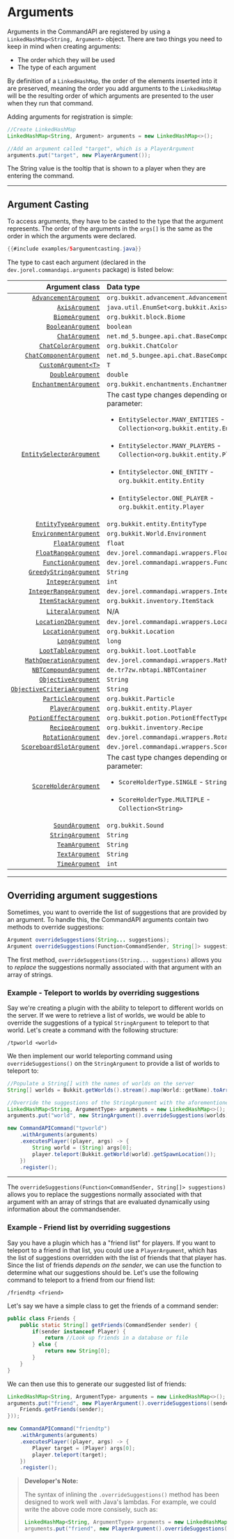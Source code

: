 # Arguments

Arguments in the CommandAPI are registered by using a `LinkedHashMap<String, Argument>` object. There are two things you need to keep in mind when creating arguments:

* The order which they will be used
* The type of each argument

By definition of a `LinkedHashMap`, the order of the elements inserted into it are preserved, meaning the order you add arguments to the `LinkedHashMap` will be the resulting order of which arguments are presented to the user when they run that command.

Adding arguments for registration is simple:

```java
//Create LinkedHashMap
LinkedHashMap<String, Argument> arguments = new LinkedHashMap<>();

//Add an argument called "target", which is a PlayerArgument
arguments.put("target", new PlayerArgument());
```

The String value is the tooltip that is shown to a player when they are entering the command.

-----

## Argument Casting

To access arguments, they have to be casted to the type that the argument represents. The order of the arguments in the `args[]` is the same as the order in which the arguments were declared.

```java
{{#include examples/5argumentcasting.java}}
```

The type to cast each argument (declared in the `dev.jorel.commandapi.arguments` package) is listed below:

|                                               Argument class | Data type                                                    |
| -----------------------------------------------------------: | :----------------------------------------------------------- |
|            [`AdvancementArgument`](./advancementargument.md) | `org.bukkit.advancement.Advancement`                         |
|                               [`AxisArgument`](./axisarg.md) | `java.util.EnumSet<org.bukkit.Axis>`                         |
|                        [`BiomeArgument`](./biomeargument.md) | `org.bukkit.block.Biome`                                     |
| [`BooleanArgument`](./primitivearguments.md#boolean-arguments) | `boolean`                                                    |
|           [`ChatArgument`](./chatarguments.md#chat-argument) | `net.md_5.bungee.api.chat.BaseComponent[]`                   |
| [`ChatColorArgument`](./chatarguments.md#chat-color-argument) | `org.bukkit.ChatColor`                                       |
| [`ChatComponentArgument`](./chatarguments.md#chat-component-argument) | `net.md_5.bungee.api.chat.BaseComponent[]`                   |
|                  [`CustomArgument<T>`](./customarguments.md) | `T`                                                          |
| [`DoubleArgument`](./primitivearguments.md#numerical-arguments) | `double`                                                     |
|            [`EnchantmentArgument`](./enchantmentargument.md) | `org.bukkit.enchantments.Enchantment`                        |
| [`EntitySelectorArgument`](./entityarguments.md#entity-selector-argument) | The cast type changes depending on the input parameter:<br /><ul><li>`EntitySelector.MANY_ENTITIES` - `Collection<org.bukkit.entity.Entity>`</li><br /><li>`EntitySelector.MANY_PLAYERS` - `Collection<org.bukkit.entity.Player>`</li><br /><li>`EntitySelector.ONE_ENTITY` - `org.bukkit.entity.Entity`</li><br /><li>`EntitySelector.ONE_PLAYER` - `org.bukkit.entity.Player`</li></ul> |
| [`EntityTypeArgument`](./entityarguments.md#entity-type-argument) | `org.bukkit.entity.EntityType`                               |
|                [`EnvironmentArgument`](./environmentargs.md) | `org.bukkit.World.Environment`                               |
| [`FloatArgument`](./primitivearguments.md#numerical-arguments) | `float`                                                      |
| [`FloatRangeArgument`](./rangedarguments.md#the-integerrange--floatrange-class) | `dev.jorel.commandapi.wrappers.FloatRange`                   |
|                   [`FunctionArgument`](./functionwrapper.md) | `dev.jorel.commandapi.wrappers.FunctionWrapper[]`            |
| [`GreedyStringArgument`](./stringarguments.md#greedy-string-argument) | `String`                                                     |
| [`IntegerArgument`](./primitivearguments.md#numerical-arguments) | `int`                                                        |
| [`IntegerRangeArgument`](./rangedarguments.md#the-integerrange--floatrange-class) | `dev.jorel.commandapi.wrappers.IntegerRange`                 |
|               [`ItemStackArgument`](./itemstackarguments.md) | `org.bukkit.inventory.ItemStack`                             |
|                   [`LiteralArgument`](./literalarguments.md) | N/A                                                          |
| [`Location2DArgument`](./locationargument.md#location-2d-space) | `dev.jorel.commandapi.wrappers.Location2D`                   |
| [`LocationArgument`](./locationargument.md#location-3d-space) | `org.bukkit.Location`                                        |
| [`LongArgument`](./primitivearguments.md#numerical-arguments) | `long`                                                       |
|                [`LootTableArgument`](./loottableargument.md) | `org.bukkit.loot.LootTable`                                  |
|       [`MathOperationArgument`](./mathoperationarguments.md) | `dev.jorel.commandapi.wrappers.MathOperation`                |
|                   [`NBTCompoundArgument`](./nbtarguments.md) | `de.tr7zw.nbtapi.NBTContainer`                               |
| [`ObjectiveArgument`](./objectivearguments.md#objective-argument) | `String`                                                     |
| [`ObjectiveCriteriaArgument`](./objectivearguments.md#objective-criteria-argument) | `String`                                                     |
|                 [`ParticleArgument`](./particlearguments.md) | `org.bukkit.Particle`                                        |
|     [`PlayerArgument`](./entityarguments.md#player-argument) | `org.bukkit.entity.Player`                                   |
|               [`PotionEffectArgument`](./potionarguments.md) | `org.bukkit.potion.PotionEffectType`                         |
|                      [`RecipeArgument`](./recipeargument.md) | `org.bukkit.inventory.Recipe`                                |
|                      [`RotationArgument`](./rotationargs.md) | `dev.jorel.commandapi.wrappers.Rotation`                     |
| [`ScoreboardSlotArgument`](./scoreboardarguments.md#scoreboard-slot-argument) | `dev.jorel.commandapi.wrappers.ScoreboardSlot`               |
| [`ScoreHolderArgument`](./scoreboardarguments.md#score-holder-argument) | The cast type changes depending on the input parameter:<br /><ul><li>`ScoreHolderType.SINGLE` - `String`</li><br /><li>`ScoreHolderType.MULTIPLE` - `Collection<String>`</li></ul> |
|                        [`SoundArgument`](./soundargument.md) | `org.bukkit.Sound`                                           |
|     [`StringArgument`](./stringarguments.md#string-argument) | `String`                                                     |
|                         [`TeamArgument`](./teamarguments.md) | `String`                                                     |
|         [`TextArgument`](./stringarguments.md#text-argument) | `String`                                                     |
|                              [`TimeArgument`](./timeargs.md) | `int`                                                        |

-----

## Overriding argument suggestions

Sometimes, you want to override the list of suggestions that are provided by an argument. To handle this, the CommandAPI arguments contain two methods to override suggestions:

```java
Argument overrideSuggestions(String... suggestions);
Argument overrideSuggestions(Function<CommandSender, String[]> suggestions);
```

The first method, `overrideSuggestions(String... suggestions)` allows you to *replace* the suggestions normally associated with that argument with an array of strings.

<div class="example">

### Example - Teleport to worlds by overriding suggestions

Say we're creating a plugin with the ability to teleport to different worlds on the server. If we were to retrieve a list of worlds, we would be able to override the suggestions of a typical `StringArgument` to teleport to that world. Let's create a command with the following structure:

```
/tpworld <world>
```

We then implement our world teleporting command using `overrideSuggestions()` on the `StringArgument` to provide a list of worlds to teleport to:

```java
//Populate a String[] with the names of worlds on the server
String[] worlds = Bukkit.getWorlds().stream().map(World::getName).toArray(String[]::new);

//Override the suggestions of the StringArgument with the aforementioned String[]
LinkedHashMap<String, ArgumentType> arguments = new LinkedHashMap<>();
arguments.put("world", new StringArgument().overrideSuggestions(worlds));

new CommandAPICommand("tpworld")
    .withArguments(arguments)
    .executesPlayer((player, args) -> {
       	String world = (String) args[0];
		player.teleport(Bukkit.getWorld(world).getSpawnLocation());
    })
    .register();
```

</div>

-----

The `overrideSuggestions(Function<CommandSender, String[]> suggestions)` allows you to replace the suggestions normally associated with that argument with an array of strings that are evaluated dynamically using information about the commandsender.

<div class="example">

### Example - Friend list by overriding suggestions

Say you have a plugin which has a "friend list" for players. If you want to teleport to a friend in that list, you could use a `PlayerArgument`, which has the list of suggestions overridden with the list of friends that that player has. Since the list of friends *depends on the sender*, we can use the function to determine what our suggestions should be. Let's use the following command to teleport to a friend from our friend list:

```
/friendtp <friend>
```

Let's say we have a simple class to get the friends of a command sender:

```java
public class Friends {
    public static String[] getFriends(CommandSender sender) {
        if(sender instanceof Player) {
            return //Look up friends in a database or file
        } else {
            return new String[0];
        }
    }
}
```

We can then use this to generate our suggested list of friends:

```java
LinkedHashMap<String, ArgumentType> arguments = new LinkedHashMap<>();
arguments.put("friend", new PlayerArgument().overrideSuggestions((sender) -> {
    Friends.getFriends(sender);
}));

new CommandAPICommand("friendtp")
    .withArguments(arguments)
    .executesPlayer((player, args) -> {
       	Player target = (Player) args[0];
		player.teleport(target);
    })
    .register();
```

> **Developer's Note:**
>
> The syntax of inlining the `.overrideSuggestions()` method has been designed to work well with Java's lambdas. For example, we could write the above code more consisely, such as:
>
> ```java
> LinkedHashMap<String, ArgumentType> arguments = new LinkedHashMap<>();
> arguments.put("friend", new PlayerArgument().overrideSuggestions(Friends::getFriends));
> ```
>
> 

</div>

